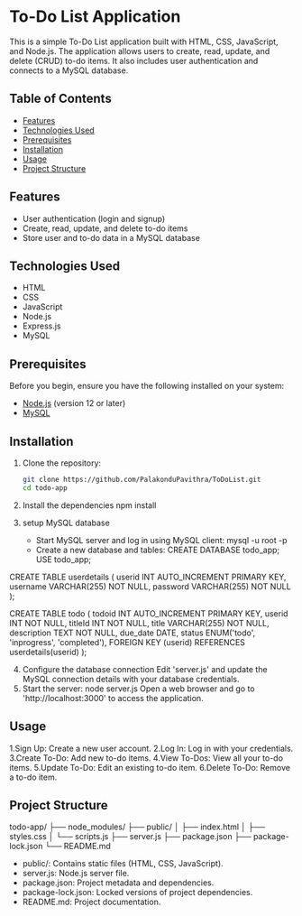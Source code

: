 # To-Do List Application

This is a simple To-Do List application built with HTML, CSS, JavaScript, and Node.js. The application allows users to create, read, update, and delete (CRUD) to-do items. It also includes user authentication and connects to a MySQL database.

## Table of Contents

- [Features](#features)
- [Technologies Used](#technologies-used)
- [Prerequisites](#prerequisites)
- [Installation](#installation)
- [Usage](#usage)
- [Project Structure](#project-structure)

## Features

- User authentication (login and signup)
- Create, read, update, and delete to-do items
- Store user and to-do data in a MySQL database

## Technologies Used

- HTML
- CSS
- JavaScript
- Node.js
- Express.js
- MySQL

## Prerequisites

Before you begin, ensure you have the following installed on your system:

- [Node.js](https://nodejs.org/) (version 12 or later)
- [MySQL](https://dev.mysql.com/downloads/mysql/)

## Installation

1. Clone the repository:

   ```bash
   git clone https://github.com/PalakonduPavithra/ToDoList.git
   cd todo-app
2. Install the dependencies
   npm install
3. setup MySQL database
   - Start MySQL server and log in using MySQL client:
     mysql -u root -p
   - Create a new database and tables:
     CREATE DATABASE todo_app;
USE todo_app;

CREATE TABLE userdetails (
  userid INT AUTO_INCREMENT PRIMARY KEY,
  username VARCHAR(255) NOT NULL,
  password VARCHAR(255) NOT NULL
);

CREATE TABLE todo (
  todoid INT AUTO_INCREMENT PRIMARY KEY,
  userid INT NOT NULL,
  titleId INT NOT NULL,
  title VARCHAR(255) NOT NULL,
  description TEXT NOT NULL,
  due_date DATE,
  status ENUM('todo', 'inprogress', 'completed'),
  FOREIGN KEY (userid) REFERENCES userdetails(userid)
);

4. Configure the database connection
   Edit 'server.js' and update the MySQL connection details with your database credentials.
5. Start the server:
   node server.js
   Open a web browser and go to 'http://localhost:3000' to access the application.


## Usage

1.Sign Up: Create a new user account.
2.Log In: Log in with your credentials.
3.Create To-Do: Add new to-do items.
4.View To-Dos: View all your to-do items.
5.Update To-Do: Edit an existing to-do item.
6.Delete To-Do: Remove a to-do item.

## Project Structure

todo-app/
├── node_modules/
├── public/
│   ├── index.html
│   ├── styles.css
│   └── scripts.js
├── server.js
├── package.json
├── package-lock.json
└── README.md
* public/: Contains static files (HTML, CSS, JavaScript).
* server.js: Node.js server file.
* package.json: Project metadata and dependencies.
* package-lock.json: Locked versions of project dependencies.
* README.md: Project documentation.

